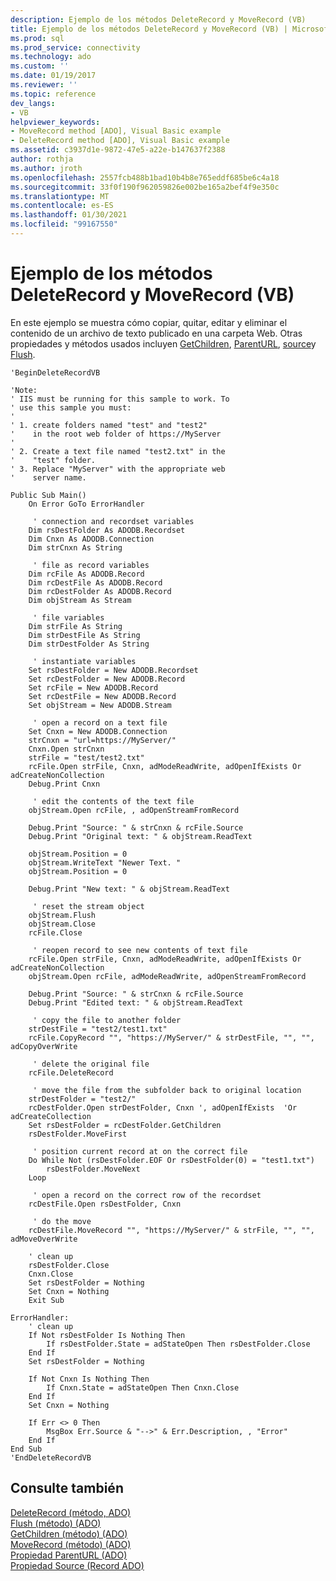 ```yaml
---
description: Ejemplo de los métodos DeleteRecord y MoveRecord (VB)
title: Ejemplo de los métodos DeleteRecord y MoveRecord (VB) | Microsoft Docs
ms.prod: sql
ms.prod_service: connectivity
ms.technology: ado
ms.custom: ''
ms.date: 01/19/2017
ms.reviewer: ''
ms.topic: reference
dev_langs:
- VB
helpviewer_keywords:
- MoveRecord method [ADO], Visual Basic example
- DeleteRecord method [ADO], Visual Basic example
ms.assetid: c3937d1e-9872-47e5-a22e-b147637f2388
author: rothja
ms.author: jroth
ms.openlocfilehash: 2557fcb488b1bad10b4b8e765eddf685be6c4a18
ms.sourcegitcommit: 33f0f190f962059826e002be165a2bef4f9e350c
ms.translationtype: MT
ms.contentlocale: es-ES
ms.lasthandoff: 01/30/2021
ms.locfileid: "99167550"
---
```

# <a name="deleterecord-and-moverecord-methods-example-vb"></a>Ejemplo de los métodos DeleteRecord y MoveRecord (VB)
En este ejemplo se muestra cómo copiar, quitar, editar y eliminar el contenido de un archivo de texto publicado en una carpeta Web. Otras propiedades y métodos usados incluyen [GetChildren](../../../ado/reference/ado-api/getchildren-method-ado.md), [ParentURL](../../../ado/reference/ado-api/parenturl-property-ado.md), [source](../../../ado/reference/ado-api/source-property-ado-record.md)y [Flush](../../../ado/reference/ado-api/flush-method-ado.md).  
  
```  
'BeginDeleteRecordVB  
  
'Note:  
' IIS must be running for this sample to work. To  
' use this sample you must:  
'  
' 1. create folders named "test" and "test2"  
'    in the root web folder of https://MyServer  
'  
' 2. Create a text file named "test2.txt" in the  
'    "test" folder.  
' 3. Replace "MyServer" with the appropriate web  
'    server name.  
  
Public Sub Main()  
    On Error GoTo ErrorHandler  
  
     ' connection and recordset variables  
    Dim rsDestFolder As ADODB.Recordset  
    Dim Cnxn As ADODB.Connection  
    Dim strCnxn As String  
  
     ' file as record variables  
    Dim rcFile As ADODB.Record  
    Dim rcDestFile As ADODB.Record  
    Dim rcDestFolder As ADODB.Record  
    Dim objStream As Stream  
  
     ' file variables  
    Dim strFile As String  
    Dim strDestFile As String  
    Dim strDestFolder As String  
  
     ' instantiate variables  
    Set rsDestFolder = New ADODB.Recordset  
    Set rcDestFolder = New ADODB.Record  
    Set rcFile = New ADODB.Record  
    Set rcDestFile = New ADODB.Record  
    Set objStream = New ADODB.Stream  
  
     ' open a record on a text file  
    Set Cnxn = New ADODB.Connection  
    strCnxn = "url=https://MyServer/"  
    Cnxn.Open strCnxn  
    strFile = "test/test2.txt"  
    rcFile.Open strFile, Cnxn, adModeReadWrite, adOpenIfExists Or adCreateNonCollection  
    Debug.Print Cnxn  
  
     ' edit the contents of the text file  
    objStream.Open rcFile, , adOpenStreamFromRecord  
  
    Debug.Print "Source: " & strCnxn & rcFile.Source  
    Debug.Print "Original text: " & objStream.ReadText  
  
    objStream.Position = 0  
    objStream.WriteText "Newer Text. "  
    objStream.Position = 0  
  
    Debug.Print "New text: " & objStream.ReadText  
  
     ' reset the stream object  
    objStream.Flush  
    objStream.Close  
    rcFile.Close  
  
     ' reopen record to see new contents of text file  
    rcFile.Open strFile, Cnxn, adModeReadWrite, adOpenIfExists Or adCreateNonCollection  
    objStream.Open rcFile, adModeReadWrite, adOpenStreamFromRecord  
  
    Debug.Print "Source: " & strCnxn & rcFile.Source  
    Debug.Print "Edited text: " & objStream.ReadText  
  
     ' copy the file to another folder  
    strDestFile = "test2/test1.txt"  
    rcFile.CopyRecord "", "https://MyServer/" & strDestFile, "", "", adCopyOverWrite  
  
     ' delete the original file  
    rcFile.DeleteRecord  
  
     ' move the file from the subfolder back to original location  
    strDestFolder = "test2/"  
    rcDestFolder.Open strDestFolder, Cnxn ', adOpenIfExists  'Or adCreateCollection  
    Set rsDestFolder = rcDestFolder.GetChildren  
    rsDestFolder.MoveFirst  
  
     ' position current record at on the correct file  
    Do While Not (rsDestFolder.EOF Or rsDestFolder(0) = "test1.txt")  
        rsDestFolder.MoveNext  
    Loop  
  
     ' open a record on the correct row of the recordset  
    rcDestFile.Open rsDestFolder, Cnxn  
  
     ' do the move  
    rcDestFile.MoveRecord "", "https://MyServer/" & strFile, "", "", adMoveOverWrite  
  
    ' clean up  
    rsDestFolder.Close  
    Cnxn.Close  
    Set rsDestFolder = Nothing  
    Set Cnxn = Nothing  
    Exit Sub  
  
ErrorHandler:  
    ' clean up  
    If Not rsDestFolder Is Nothing Then  
        If rsDestFolder.State = adStateOpen Then rsDestFolder.Close  
    End If  
    Set rsDestFolder = Nothing  
  
    If Not Cnxn Is Nothing Then  
        If Cnxn.State = adStateOpen Then Cnxn.Close  
    End If  
    Set Cnxn = Nothing  
  
    If Err <> 0 Then  
        MsgBox Err.Source & "-->" & Err.Description, , "Error"  
    End If  
End Sub  
'EndDeleteRecordVB  
```  
  
## <a name="see-also"></a>Consulte también  
 [DeleteRecord (método, ADO)](../../../ado/reference/ado-api/deleterecord-method-ado.md)   
 [Flush (método) (ADO)](../../../ado/reference/ado-api/flush-method-ado.md)   
 [GetChildren (método) (ADO)](../../../ado/reference/ado-api/getchildren-method-ado.md)   
 [MoveRecord (método) (ADO)](../../../ado/reference/ado-api/moverecord-method-ado.md)   
 [Propiedad ParentURL (ADO)](../../../ado/reference/ado-api/parenturl-property-ado.md)   
 [Propiedad Source (Record ADO)](../../../ado/reference/ado-api/source-property-ado-record.md)
